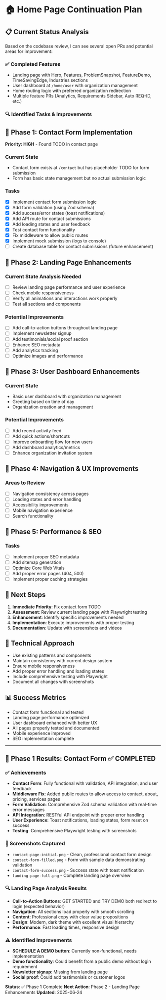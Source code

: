 # 🏠 Home Page Continuation Plan

## 📋 Current Status Analysis

Based on the codebase review, I can see several open PRs and potential areas for improvement:

### ✅ Completed Features

- Landing page with Hero, Features, ProblemSnapshot, FeatureDemo, TimeSavingEdge, Industries sections
- User dashboard at `/home/user` with organization management
- Home routing logic with preferred organization redirection
- Multiple feature PRs (Analytics, Requirements Sidebar, Auto REQ-ID, etc.)

### 🔍 Identified Tasks & Improvements

## 🎯 Phase 1: Contact Form Implementation

**Priority: HIGH** - Found TODO in contact page

### Current State

- Contact form exists at `/contact` but has placeholder TODO for form submission
- Form has basic state management but no actual submission logic

### Tasks

- [x] Implement contact form submission logic
- [x] Add form validation (using Zod schema)
- [x] Add success/error states (toast notifications)
- [x] Add API route for contact submissions
- [x] Add loading states and user feedback
- [x] Test contact form functionality
- [x] Fix middleware to allow public routes
- [x] Implement mock submission (logs to console)
- [ ] Create database table for contact submissions (future enhancement)

## 🎯 Phase 2: Landing Page Enhancements

### Current State Analysis Needed

- [ ] Review landing page performance and user experience
- [ ] Check mobile responsiveness
- [ ] Verify all animations and interactions work properly
- [ ] Test all sections and components

### Potential Improvements

- [ ] Add call-to-action buttons throughout landing page
- [ ] Implement newsletter signup
- [ ] Add testimonials/social proof section
- [ ] Enhance SEO metadata
- [ ] Add analytics tracking
- [ ] Optimize images and performance

## 🎯 Phase 3: User Dashboard Enhancements

### Current State

- Basic user dashboard with organization management
- Greeting based on time of day
- Organization creation and management

### Potential Improvements

- [ ] Add recent activity feed
- [ ] Add quick actions/shortcuts
- [ ] Improve onboarding flow for new users
- [ ] Add dashboard analytics/metrics
- [ ] Enhance organization invitation system

## 🎯 Phase 4: Navigation & UX Improvements

### Areas to Review

- [ ] Navigation consistency across pages
- [ ] Loading states and error handling
- [ ] Accessibility improvements
- [ ] Mobile navigation experience
- [ ] Search functionality

## 🎯 Phase 5: Performance & SEO

### Tasks

- [ ] Implement proper SEO metadata
- [ ] Add sitemap generation
- [ ] Optimize Core Web Vitals
- [ ] Add proper error pages (404, 500)
- [ ] Implement proper caching strategies

## 📝 Next Steps

1. **Immediate Priority**: Fix contact form TODO
2. **Assessment**: Review current landing page with Playwright testing
3. **Enhancement**: Identify specific improvements needed
4. **Implementation**: Execute improvements with proper testing
5. **Documentation**: Update with screenshots and videos

## 🔧 Technical Approach

- Use existing patterns and components
- Maintain consistency with current design system
- Ensure mobile responsiveness
- Add proper error handling and loading states
- Include comprehensive testing with Playwright
- Document all changes with screenshots

## 📊 Success Metrics

- Contact form functional and tested
- Landing page performance optimized
- User dashboard enhanced with better UX
- All pages properly tested and documented
- Mobile experience improved
- SEO implementation complete

---

## 🎯 Phase 1 Results: Contact Form ✅ COMPLETED

### ✅ Achievements

- **Contact Form**: Fully functional with validation, API integration, and user feedback
- **Middleware Fix**: Added public routes to allow access to contact, about, pricing, services pages
- **Form Validation**: Comprehensive Zod schema validation with real-time error messages
- **API Integration**: RESTful API endpoint with proper error handling
- **User Experience**: Toast notifications, loading states, form reset on success
- **Testing**: Comprehensive Playwright testing with screenshots

### 📸 Screenshots Captured

- `contact-page-initial.png` - Clean, professional contact form design
- `contact-form-filled.png` - Form with sample data demonstrating validation
- `contact-form-success.png` - Success state with toast notification
- `landing-page-full.png` - Complete landing page overview

### 🔍 Landing Page Analysis Results

- **Call-to-Action Buttons**: GET STARTED and TRY DEMO both redirect to login (expected behavior)
- **Navigation**: All sections load properly with smooth scrolling
- **Content**: Professional copy with clear value propositions
- **Design**: Modern, dark theme with excellent visual hierarchy
- **Performance**: Fast loading times, responsive design

### ⚠️ Identified Improvements

- **SCHEDULE A DEMO button**: Currently non-functional, needs implementation
- **Demo functionality**: Could benefit from a public demo without login requirement
- **Newsletter signup**: Missing from landing page
- **Social proof**: Could add testimonials or customer logos

**Status**: ✅ Phase 1 Complete
**Next Action**: Phase 2 - Landing Page Enhancements
**Updated**: 2025-06-24
